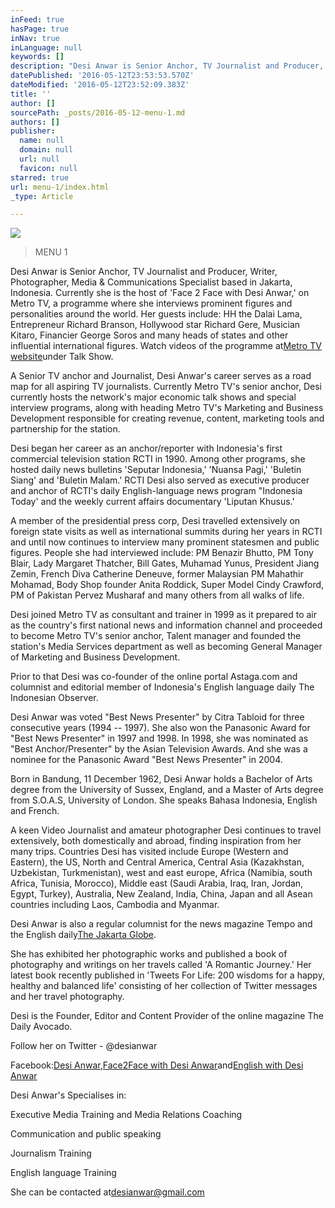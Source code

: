 ```yaml
---
inFeed: true
hasPage: true
inNav: true
inLanguage: null
keywords: []
description: "Desi Anwar is Senior Anchor, TV Journalist and Producer, Writer, Photographer, Media & Communications Specialist based in Jakarta, Indonesia. Currently she is the host of 'Face 2 Face with Desi Anwar,' on Metro TV, a programme where she interviews prominent figures and personalities around the world. Her guests include: HH the Dalai Lama, Entrepreneur Richard Branson, Hollywood star Richard Gere, Musician Kitaro, Financier George Soros and many heads of states and other influential international figures. Watch videos of the programme atMetro TV websiteunder Talk Show."
datePublished: '2016-05-12T23:53:53.570Z'
dateModified: '2016-05-12T23:52:09.383Z'
title: ''
author: []
sourcePath: _posts/2016-05-12-menu-1.md
authors: []
publisher:
  name: null
  domain: null
  url: null
  favicon: null
starred: true
url: menu-1/index.html
_type: Article

---
```

![](https://the-grid-user-content.s3-us-west-2.amazonaws.com/fa4ae378-5eb5-4a58-b5a2-543e3024234d.jpg)

> MENU 1

Desi Anwar is Senior Anchor, TV Journalist and Producer, Writer, Photographer, Media & Communications Specialist based in Jakarta, Indonesia. Currently she is the host of 'Face 2 Face with Desi Anwar,' on Metro TV, a programme where she interviews prominent figures and personalities around the world. Her guests include: HH the Dalai Lama, Entrepreneur Richard Branson, Hollywood star Richard Gere, Musician Kitaro, Financier George Soros and many heads of states and other influential international figures. Watch videos of the programme at[Metro TV website][0]under Talk Show.

A Senior TV anchor and Journalist, Desi Anwar's career serves as a road map for all aspiring TV journalists. Currently Metro TV's senior anchor, Desi currently hosts the network's major economic talk shows and special interview programs, along with heading Metro TV's Marketing and Business Development responsible for creating revenue, content, marketing tools and partnership for the station.

Desi began her career as an anchor/reporter with Indonesia's first commercial television station RCTI in 1990\. Among other programs, she hosted daily news bulletins 'Seputar Indonesia,' 'Nuansa Pagi,' 'Buletin Siang' and 'Buletin Malam.' RCTI Desi also served as executive producer and anchor of RCTI's daily English-language news program "Indonesia Today' and the weekly current affairs documentary 'Liputan Khusus.'

A member of the presidential press corp, Desi travelled extensively on foreign state visits as well as international summits during her years in RCTI and until now continues to interview many prominent statesmen and public figures. People she had interviewed include: PM Benazir Bhutto, PM Tony Blair, Lady Margaret Thatcher, Bill Gates, Muhamad Yunus, President Jiang Zemin, French Diva Catherine Deneuve, former Malaysian PM Mahathir Mohamad, Body Shop founder Anita Roddick, Super Model Cindy Crawford, PM of Pakistan Pervez Musharaf and many others from all walks of life.

Desi joined Metro TV as consultant and trainer in 1999 as it prepared to air as the country's first national news and information channel and proceeded to become Metro TV's senior anchor, Talent manager and founded the station's Media Services department as well as becoming General Manager of Marketing and Business Development.

Prior to that Desi was co-founder of the online portal Astaga.com and columnist and editorial member of Indonesia's English language daily The Indonesian Observer.

Desi Anwar was voted "Best News Presenter" by Citra Tabloid for three consecutive years (1994 -- 1997). She also won the Panasonic Award for "Best News Presenter" in 1997 and 1998\. In 1998, she was nominated as "Best Anchor/Presenter" by the Asian Television Awards. And she was a nominee for the Panasonic Award "Best News Presenter" in 2004\.

Born in Bandung, 11 December 1962, Desi Anwar holds a Bachelor of Arts degree from the University of Sussex, England, and a Master of Arts degree from S.O.A.S, University of London. She speaks Bahasa Indonesia, English and French.

A keen Video Journalist and amateur photographer Desi continues to travel extensively, both domestically and abroad, finding inspiration from her many trips. Countries Desi has visited include Europe (Western and Eastern), the US, North and Central America, Central Asia (Kazakhstan, Uzbekistan, Turkmenistan), west and east europe, Africa (Namibia, south Africa, Tunisia, Morocco), Middle east (Saudi Arabia, Iraq, Iran, Jordan, Egypt, Turkey), Australia, New Zealand, India, China, Japan and all Asean countries including Laos, Cambodia and Myanmar.

Desi Anwar is also a regular columnist for the news magazine Tempo and the English daily[The Jakarta Globe][1].

She has exhibited her photographic works and published a book of photography and writings on her travels called 'A Romantic Journey.' Her latest book recently published in 'Tweets For Life: 200 wisdoms for a happy, healthy and balanced life' consisting of her collection of Twitter messages and her travel photography.

Desi is the Founder, Editor and Content Provider of the online magazine The Daily Avocado.

Follow her on Twitter - @desianwar

Facebook:[Desi Anwar][2],[Face2Face with Desi Anwar][3]and[English with Desi Anwar][4]

Desi Anwar's Specialises in:

Executive Media Training and Media Relations Coaching

Communication and public speaking

Journalism Training

English language Training

She can be contacted at[desianwar@gmail.com][5]

[0]: http://www.metrotvnews.com/
[1]: http://www.thejakartaglobe.com/opinion
[2]: https://www.facebook.com/pages/Desi-Anwar/214602385643
[3]: https://www.facebook.com/pages/Face2Face-With-Desi-Anwar/152609364751900?ref=pb
[4]: https://www.facebook.com/pages/English-with-Desi-Anwar/102951696455252
[5]: mailto:desianwar@gmail.com